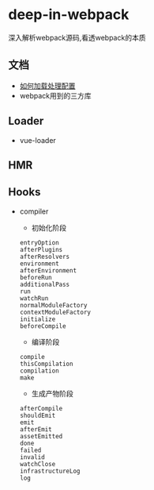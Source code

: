 # deep-in-webpack

深入解析webpack源码,看透webpack的本质

## 文档

- [如何加载处理配置](./docs/如何加载处理配置/加载配置.md)
- webpack用到的三方库

## Loader
- vue-loader
 
## HMR

## Hooks
- compiler
  -  初始化阶段
  ```
  entryOption
  afterPlugins
  afterResolvers
  environment
  afterEnvironment
  beforeRun
  additionalPass
  run
  watchRun
  normalModuleFactory
  contextModuleFactory
  initialize
  beforeCompile
  ```
  
  -  编译阶段
  ```
  compile
  thisCompilation
  compilation
  make
  ```
  
  -  生成产物阶段
  ```
  afterCompile
  shouldEmit
  emit
  afterEmit
  assetEmitted
  done
  failed
  invalid
  watchClose
  infrastructureLog
  log
  ```

